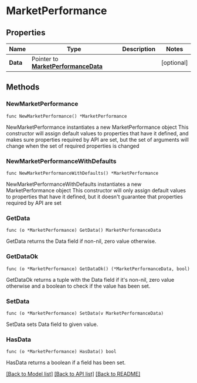 # MarketPerformance

## Properties

Name | Type | Description | Notes
------------ | ------------- | ------------- | -------------
**Data** | Pointer to [**MarketPerformanceData**](MarketPerformanceData.md) |  | [optional] 

## Methods

### NewMarketPerformance

`func NewMarketPerformance() *MarketPerformance`

NewMarketPerformance instantiates a new MarketPerformance object
This constructor will assign default values to properties that have it defined,
and makes sure properties required by API are set, but the set of arguments
will change when the set of required properties is changed

### NewMarketPerformanceWithDefaults

`func NewMarketPerformanceWithDefaults() *MarketPerformance`

NewMarketPerformanceWithDefaults instantiates a new MarketPerformance object
This constructor will only assign default values to properties that have it defined,
but it doesn't guarantee that properties required by API are set

### GetData

`func (o *MarketPerformance) GetData() MarketPerformanceData`

GetData returns the Data field if non-nil, zero value otherwise.

### GetDataOk

`func (o *MarketPerformance) GetDataOk() (*MarketPerformanceData, bool)`

GetDataOk returns a tuple with the Data field if it's non-nil, zero value otherwise
and a boolean to check if the value has been set.

### SetData

`func (o *MarketPerformance) SetData(v MarketPerformanceData)`

SetData sets Data field to given value.

### HasData

`func (o *MarketPerformance) HasData() bool`

HasData returns a boolean if a field has been set.


[[Back to Model list]](../README.md#documentation-for-models) [[Back to API list]](../README.md#documentation-for-api-endpoints) [[Back to README]](../README.md)


